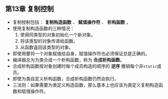 ## 第13章 复制控制

* 复制控制包括： **复制构造函数** 、 **赋值操作符** 、 **析构函数** 。
* 使用复制构造函数的三种情况：
	1. 使用同类型的对象初始化一个新对象。
	2. 将该类型的对象传递给函数。
	3. 从函数返回该类型的对象。
* 即使用要将一个对象赋值给自身，赋值操作符也必须保证总是正确的。
* 编译器总为为类合成一个析构函数，称为 **合成析构函数**。
* 合成析构函数按对象创建时每个成员构造的顺序的 **逆序** 撤销每个非`static`成员。
* 即使为类自定义析构函数，合成析构函数仍然会执行。
* 三法则：如果需要为类定义构造函数，那么基本上也应该为类定义复制构造函数和赋值操作符。
